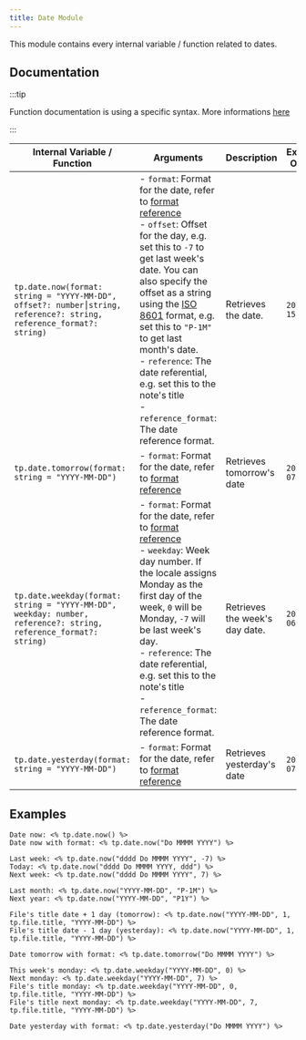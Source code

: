 ```yaml
---
title: Date Module
---
```


This module contains every internal variable / function related to dates.

## Documentation

:::tip

Function documentation is using a specific syntax. More informations [here](../../syntax#function-documentation-syntax)

:::

| Internal Variable / Function                                 | Arguments                                                    | Description                    | Example Output |
| ------------------------------------------------------------ | ------------------------------------------------------------ | ------------------------------ | -------------- |
| `tp.date.now(format: string = "YYYY-MM-DD", offset?: number⎮string, reference?: string, reference_format?: string)` | - `format`: Format for the date, refer to [format reference](https://momentjs.com/docs/#/displaying/format/)<br />- `offset`: Offset for the day, e.g. set this to `-7` to get last week's date. You can also specify the offset as a string using the [ISO 8601](https://en.wikipedia.org/wiki/ISO_8601#Durations) format, e.g. set this to `"P-1M"` to get last month's date.<br />- `reference`: The date referential, e.g. set this to the note's title<br />- `reference_format`: The date reference format. | Retrieves the date.            | `2021-01-15`   |
| `tp.date.tomorrow(format: string = "YYYY-MM-DD")`            | - `format`: Format for the date, refer to [format reference](https://momentjs.com/docs/#/displaying/format/) | Retrieves tomorrow's date      | `2020-11-07`   |
| `tp.date.weekday(format: string = "YYYY-MM-DD", weekday: number, reference?: string, reference_format?: string)` | - `format`: Format for the date, refer to [format reference](https://momentjs.com/docs/#/displaying/format/)<br />- `weekday`: Week day number. If the locale assigns Monday as the first day of the week, `0` will be Monday, `-7` will be last week's day.<br />- `reference`: The date referential, e.g. set this to the note's title<br />- `reference_format`: The date reference format. | Retrieves the week's day date. | `2021-04-06`   |
| `tp.date.yesterday(format: string = "YYYY-MM-DD")`           | - `format`: Format for the date, refer to [format reference](https://momentjs.com/docs/#/displaying/format/) | Retrieves yesterday's date     | `2020-11-07`   |

## Examples

```
Date now: <% tp.date.now() %>
Date now with format: <% tp.date.now("Do MMMM YYYY") %>

Last week: <% tp.date.now("dddd Do MMMM YYYY", -7) %>
Today: <% tp.date.now("dddd Do MMMM YYYY, ddd") %>
Next week: <% tp.date.now("dddd Do MMMM YYYY", 7) %>

Last month: <% tp.date.now("YYYY-MM-DD", "P-1M") %>
Next year: <% tp.date.now("YYYY-MM-DD", "P1Y") %>

File's title date + 1 day (tomorrow): <% tp.date.now("YYYY-MM-DD", 1, tp.file.title, "YYYY-MM-DD") %>
File's title date - 1 day (yesterday): <% tp.date.now("YYYY-MM-DD", 1, tp.file.title, "YYYY-MM-DD") %>

Date tomorrow with format: <% tp.date.tomorrow("Do MMMM YYYY") %>    

This week's monday: <% tp.date.weekday("YYYY-MM-DD", 0) %>
Next monday: <% tp.date.weekday("YYYY-MM-DD", 7) %>
File's title monday: <% tp.date.weekday("YYYY-MM-DD", 0, tp.file.title, "YYYY-MM-DD") %>
File's title next monday: <% tp.date.weekday("YYYY-MM-DD", 7, tp.file.title, "YYYY-MM-DD") %>

Date yesterday with format: <% tp.date.yesterday("Do MMMM YYYY") %>
```
